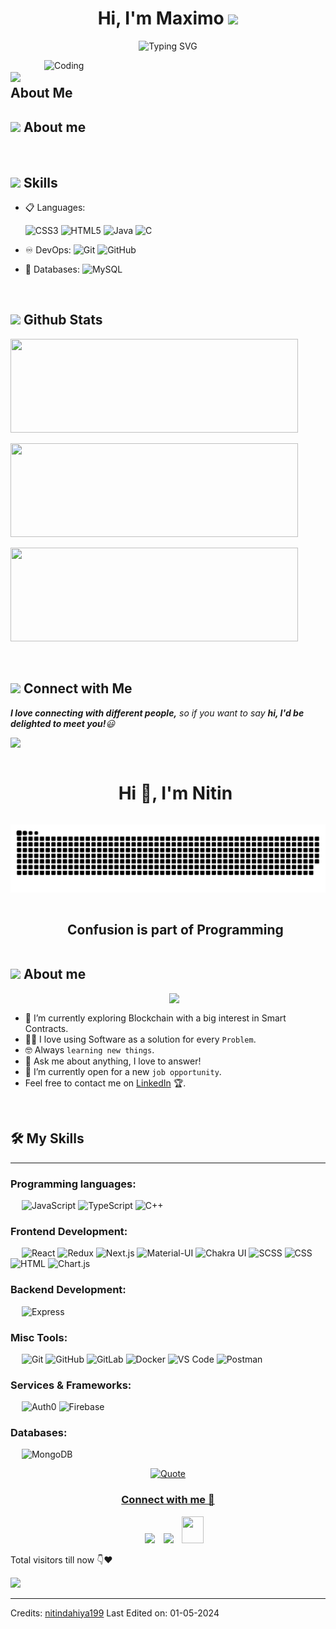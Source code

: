 <h1 align="center">Hi, I'm Maximo <img src="https://media.giphy.com/media/hvRJCLFzcasrR4ia7z/giphy.gif" width="35"></h1>

<div align="center">
  
![Typing SVG](https://readme-typing-svg.herokuapp.com?font=ROBOT&size=25&color=39FF14&background=000000&center=true&vCenter=true&width=490&lines=%3E+Welcome+to+my+GitHub+profile...!)

</div>

<img align="right" alt="Coding" width="450" src="https://cdn.dribbble.com/users/1162077/screenshots/3848914/programmer.gif">

## <img src="https://c.tenor.com/NCRHhqkXrJYAAAAi/programmers-go-internet.gif" width="25">  <b>About Me</b>
## <picture><img src = "https://github.com/7oSkaaa/7oSkaaa/blob/main/Images/about_me.gif?raw=true" width = 50px></picture> About me
<br>

## <img src="https://media2.giphy.com/media/QssGEmpkyEOhBCb7e1/giphy.gif?cid=ecf05e47a0n3gi1bfqntqmob8g9aid1oyj2wr3ds3mg700bl&rid=giphy.gif" width ="25"><b> Skills</b>

<p align="center">

- 📋 Languages:
    
    ![CSS3](https://img.shields.io/badge/css3-%231572B6.svg?style=for-the-badge&logo=css3&logoColor=white)
    ![HTML5](https://img.shields.io/badge/html5-%23E34F26.svg?style=for-the-badge&logo=html5&logoColor=white)
    ![Java](https://img.shields.io/badge/java-%23ED8B00.svg?style=for-the-badge&logo=openjdk&logoColor=white)
    ![C](https://img.shields.io/badge/c-%2300599C.svg?style=for-the-badge&logo=c&logoColor=white)
  

    
- ♾️ DevOps:
    ![Git](https://img.shields.io/badge/git-%23F05033.svg?style=for-the-badge&logo=git&logoColor=white)
    ![GitHub](https://img.shields.io/badge/github-%23121011.svg?style=for-the-badge&logo=github&logoColor=white)

    
- 💾 Databases:
   ![MySQL](https://img.shields.io/badge/mysql-%2300f.svg?style=for-the-badge&logo=mysql&logoColor=white)
    
</p>

<br> 

## <img src="https://media.giphy.com/media/iY8CRBdQXODJSCERIr/giphy.gif" width="25"> <b>Github Stats</b>

<p><img width="460" height="150" src="https://github-readme-stats.vercel.app/api?username=porrettimaximo&theme=tokyonight&show_icons=true/460/300">

<p><img width="460" height="150" src="https://github-readme-stats.vercel.app/api/top-langs?username=porrettimaximo&show_icons=true&locale=en&layout=compact&theme=tokyonight"/460/300"></p>

<p><img width="460" height="150" src="https://github-readme-streak-stats.herokuapp.com/?user=porrettimaximo&theme=tokyonight&&fire=FF801F&currStreakNum=FFBE69&currStreakLabel=FFBE69"/460/300"></p>

<br>

## <img src="https://media.giphy.com/media/LnQjpWaON8nhr21vNW/giphy.gif" width='30'> <b>Connect with Me</b>

 <em><b>I love connecting with different people,</b> so if you want to say <b>hi, I'd be delighted to meet you!</b>😃</em>
 

  
  

<!--horizontal divider(gradiant)-->
<img src="https://user-images.githubusercontent.com/73097560/115834477-dbab4500-a447-11eb-908a-139a6edaec5c.gif">

<!--h1 without bottom border-->
<div id="user-content-toc">
  <ul align="center">
    <summary><h1 style="display: inline-block">Hi 👋, I'm Nitin</h1></summary>
  </ul>
</div>


<!--- snake -->
<div align="center">
  <img  src="https://github.com/1999AZZAR/1999AZZAR/blob/readme/resources/img/grid-snake.svg"
       alt="snake" /></a>
</div>


<!--h2 without bottom border-->
<div id="user-content-toc">
  <ul align="center">
    <summary><h2 style="display: inline-block">Confusion is part of Programming</h2></summary>
  </ul>
</div>




## <picture><img src = "https://github.com/7oSkaaa/7oSkaaa/blob/main/Images/about_me.gif?raw=true" width = 50px></picture> About me

<picture> <img align="right" src="https://github.com/7oSkaaa/7oSkaaa/blob/main/Images/Right_Side.gif?raw=true" width = 250px></picture>

<br>


- 🌱 I’m currently exploring Blockchain with a big interest in Smart Contracts.
- :technologist: I love using Software as a solution for every `Problem`.
- :nerd_face: Always `learning new things`.
- 💬 Ask me about anything, I love to answer!
- :thinking: I’m currently open for a new `job opportunity`.
- Feel free to contact me on [LinkedIn](https://www.linkedin.com/in/nitin-dahiya/) 🏆.
<br>




  ## 🛠️ My Skills
-------------------
### Programming languages:
&emsp;
![JavaScript](https://img.shields.io/badge/-JavaScript-000?&logo=JavaScript)
![TypeScript](https://img.shields.io/badge/-TypeScript-000?&logo=TypeScript&logoColor=007ACC)
![C++](https://img.shields.io/badge/-C++-000?logo=C%2B%2B)

### Frontend Development:
&emsp;
![React](https://img.shields.io/badge/-React-000?logo=React)
![Redux](https://img.shields.io/badge/-Redux-000?logo=Redux)
![Next.js](https://img.shields.io/badge/-Next.js-000?logo=Next.js)
![Material-UI](https://img.shields.io/badge/-Material--UI-000?logo=Material-UI)
![Chakra UI](https://img.shields.io/badge/-Chakra%20UI-000?logo=Chakra-UI)
![SCSS](https://img.shields.io/badge/-SCSS-000?logo=Sass)
![CSS](https://img.shields.io/badge/-CSS-000?logo=CSS3)
![HTML](https://img.shields.io/badge/-HTML-000?logo=HTML5)
![Chart.js](https://img.shields.io/badge/-Chart.js-000?logo=Chart.js)

### Backend Development:
&emsp;
![Express](https://img.shields.io/badge/-Express-000?logo=Express)

### Misc Tools:
&emsp;
![Git](https://img.shields.io/badge/-Git-000?logo=Git)
![GitHub](https://img.shields.io/badge/-GitHub-000?logo=GitHub)
![GitLab](https://img.shields.io/badge/-GitLab-000?logo=GitLab)
![Docker](https://img.shields.io/badge/-Docker-000?logo=Docker)
![VS Code](https://img.shields.io/badge/-VS%20Code-000?logo=Visual-Studio-Code)
![Postman](https://img.shields.io/badge/-Postman-000?logo=Postman)

### Services & Frameworks: 
&emsp;
![Auth0](https://img.shields.io/badge/-Auth0-000?logo=Auth0)
![Firebase](https://img.shields.io/badge/-Firebase-000?logo=Firebase)

### Databases:
&emsp;
![MongoDB](https://img.shields.io/badge/-MongoDB-000?logo=MongoDB)



<p align = "center">
	<a href="https://github.com/piyushsuthar/github-readme-quotes"> <img alt = "Quote" src="https://quotes-github-readme.vercel.app/api?type=horizontal&theme=tokyonight&animation=grow_out_in&quoteCategory=programming">
</p>

<h3 align="center" >Connect with me 🤝 </h3>

<p align="center">

 <div align="center"  class="icons-social" style="margin-left: 10px;">
        <a   target="_blank" href="https://www.linkedin.com/in/nitin-dahiya/">
			<img src="https://img.icons8.com/doodle/40/000000/linkedin--v2.png" style="margin-left: 10px;" ></a>
        <a style="margin-left: 10px;" target="_blank" href="https://github.com/nitindahiya199">
		<img src="https://img.icons8.com/doodle/40/000000/github--v1.png"></a>
           <a style="margin-left: 10px;" target="_blank" href="mailto:nitindahiya00000@gmail.com">
		<img src="https://img.icons8.com/doodle/2x/gmail-new.png" style=" width:35px; height:43px;"></a>
      </div>

</p>


<p>Total visitors till now 👇❤️</p>
<img src="https://profile-counter.glitch.me/nitindahiya199/count.svg">

-------
Credits: [nitindahiya199](https://github.com/nitindahiya199)
Last Edited on: 01-05-2024
